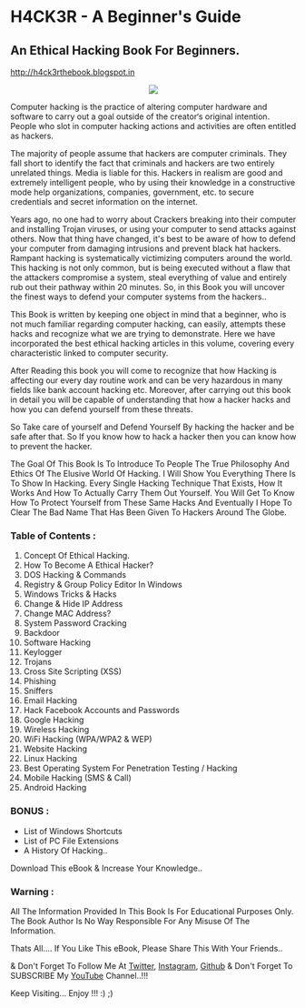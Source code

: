 # H4CK3R - A Beginner's Guide
## An Ethical Hacking Book For Beginners.
http://h4ck3rthebook.blogspot.in

<p align="center"><img src="https://github.com/thehackingsage/H4CK3Rthebook/blob/master/logos/Logo.png?raw=true" /></p>

Computer hacking is the practice of altering computer hardware and software to carry out a goal outside of the creator‘s original intention. People who slot in computer hacking actions and activities are often entitled as hackers.

The majority of people assume that hackers are computer criminals. They fall short to identify the fact that criminals and hackers are two entirely unrelated things. Media is liable for this. Hackers in realism are good and extremely intelligent people, who by using their knowledge in a constructive mode help organizations, companies, government, etc. to secure credentials and secret information on the internet.

Years ago, no one had to worry about Crackers breaking into their computer and installing Trojan viruses, or using your computer to send attacks against others. Now that thing have changed, it's best to be aware of how to defend your computer from damaging intrusions and prevent black hat hackers. Rampant hacking is systematically victimizing computers around the world. This hacking is not only common, but is being executed without a flaw that the attackers compromise a system, steal everything of value and entirely rub out their pathway within 20 minutes. So, in this Book you will uncover the finest ways to defend your computer systems from the hackers..

This Book is written by keeping one object in mind that a beginner, who is not much familiar regarding computer hacking, can easily, attempts these hacks and recognize what we are trying to demonstrate. Here we have incorporated the best ethical hacking articles in this volume, covering every characteristic linked to computer security.

After Reading this book you will come to recognize that how Hacking is affecting our every day routine work and can be very hazardous in many fields like bank account hacking etc. Moreover, after carrying out this book in detail you will be capable of understanding that how a hacker hacks and how you can defend yourself from these threats.

So Take care of yourself and Defend Yourself By hacking the hacker and be safe after that. So If you know how to hack a hacker then you can know how to prevent the hacker.

The Goal Of This Book Is To Introduce To People The True Philosophy And Ethics Of The Elusive World Of Hacking. I Will Show You Everything There Is To Show In Hacking. Every Single Hacking Technique That Exists, How It Works And How To Actually Carry Them Out Yourself. You Will Get To Know How To Protect Yourself from These Same Hacks And Eventually I Hope To Clear The Bad Name That Has Been Given To Hackers Around The Globe.

### Table of Contents :
1. Concept Of Ethical Hacking.
2. How To Become A Ethical Hacker?
3. DOS Hacking & Commands
4. Registry & Group Policy Editor In Windows
5. Windows Tricks & Hacks
6. Change & Hide IP Address
7. Change MAC Address?
8. System Password Cracking
9. Backdoor
10. Software Hacking
11. Keylogger
12. Trojans
13. Cross Site Scripting (XSS)
14. Phishing
15. Sniffers
16. Email Hacking
17. Hack Facebook Accounts and Passwords
18. Google Hacking
19. Wireless Hacking
20. WiFi Hacking (WPA/WPA2 & WEP)
21. Website Hacking
22. Linux Hacking
23. Best Operating System For Penetration Testing / Hacking
24. Mobile Hacking (SMS & Call)
25. Android Hacking

### BONUS :
* List of Windows Shortcuts
* List of PC File Extensions
* A History Of Hacking..

Download This eBook & Increase Your Knowledge..  

### Warning : 
All The Information Provided In This Book Is For Educational Purposes Only. 
The Book Author Is No Way Responsible For Any Misuse Of The Information.

Thats All.... If You Like This eBook, Please Share This With Your Friends..

& Don't Forget To Follow Me At [Twitter](https://www.twitter.com/thehackingsage), [Instagram](https://www.instagram.com/thehackingsage), [Github](https://www.github.com/thehackingsage) & Don't Forget To SUBSCRIBE My [YouTube](https://www.youtube.com/channel/UCYK1n9A4TUq1CvGc6F3DzoA) Channel..!!!

Keep Visiting... Enjoy !!! :) ;)
